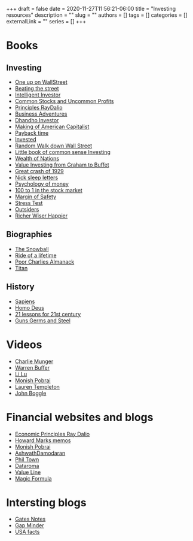 +++ 
draft = false
date = 2020-11-27T11:56:21-06:00
title = "Investing resources"
description = ""
slug = ""
authors = []
tags = []
categories = []
externalLink = ""
series = []
+++

# Books 

## Investing 
 - [One up on WallStreet](https://www.amazon.com/One-Up-Wall-Street-Already/dp/0743200403)
 - [Beating the street](https://www.amazon.com/Beating-Street-Peter-Lynch/dp/0671891634)
 - [Intelligent Investor](https://www.amazon.com/Intelligent-Investor-Definitive-Investing-Essentials/dp/0060555661)
 - [Common Stocks and Uncommon Profits](https://www.amazon.com/Common-Stocks-Uncommon-Profits-Writings/dp/0471445509)
 - [Principles RayDalio](https://www.amazon.com/Principles-Life-Work-Ray-Dalio/dp/1501124021)
 - [Business Adventures](https://www.amazon.com/Business-Adventures-Twelve-Classic-Street/dp/1497644895)
 - [Dhandho Investor](https://www.amazon.com/Dhandho-Investor-Low-Risk-Method-Returns/dp/047004389X)
 - [Making of American Capitalist](https://www.amazon.com/Buffett-American-Capitalist-Roger-Lowenstein/dp/0812979273)
 - [Payback time](https://www.amazon.com/Payback-Time-Making-Money-Revenge/dp/0307461866)
 - [Invested](https://www.amazon.com/Invested-Warren-Buffett-Charlie-Emotions/dp/0062672657)
 - [Random Walk down Wall Street](https://www.amazon.com/Random-Walk-Down-Wall-Street/dp/0393330338)
 - [Little book of common sense Investing](https://www.amazon.com/Little-Book-Common-Sense-Investing/dp/0470102101)
 - [Wealth of Nations](https://www.amazon.com/Wealth-Nations-Adam-Smith/dp/1505577128)
 - [Value Investing from Graham to Buffet](https://www.amazon.com/Value-Investing-Graham-Buffett-Beyond/dp/0471463396)
 - [Great crash of 1929](https://en.wikipedia.org/wiki/The_Great_Crash,_1929) 
 - [Nick sleep letters](https://igyfoundation.org.uk/wp-content/uploads/2021/03/Full_Collection_Nomad_Letters_.pdf)
 - [Psychology of money](https://www.collaborativefund.com/blog/the-psychology-of-money/)
 - [100 to 1 in the stock market](https://www.amazon.com/100-Stock-Market-Distinguished-Opportunities/dp/1626540292)
 - [Margin of Safety](https://www.amazon.com/Margin-Safety-Risk-Averse-Strategies-Thoughtful/dp/0887305105)
 - [Stress Test](https://www.amazon.com/Stress-Test-Reflections-Financial-Crises/dp/0804138613)
 - [Outsiders](https://www.goodreads.com/book/show/13586932-the-outsiders)
 - [Richer Wiser Happier](https://www.williamgreenwrites.com/richer-wiser-happier/)

 ## Biographies 
 - [The Snowball](https://en.wikipedia.org/wiki/The_Snowball:_Warren_Buffett_and_the_Business_of_Life)
 - [Ride of a lifetime](https://www.amazon.com/Ride-Lifetime-Lessons-Learned-Company/dp/0399592091)
 - [Poor Charlies Almanack](https://www.amazon.com/Poor-Charlies-Almanack-Charles-Expanded/dp/1578645018)
 - [Titan](https://www.amazon.com/Titan-Life-John-Rockefeller-Sr/dp/1400077303)

## History 
 - [Sapiens](https://www.amazon.com/Sapiens-Humankind-Yuval-Noah-Harari/dp/0062316095)
 - [Homo Deus](https://www.amazon.com/Homo-Deus-Brief-History-Tomorrow/dp/0062464310)
 - [21 lessons for 21st century](https://www.amazon.com/Lessons-21st-Century-Yuval-Harari/dp/0525512179)
 - [Guns Germs and Steel](https://www.goodreads.com/book/show/1842.Guns_Germs_and_Steel)
  
# Videos 
  - [Charlie Munger](https://www.youtube.com/watch?v=S9HgIGzOENA)
  - [Warren Buffer](https://www.youtube.com/watch?v=NwwUb_QoF18)
  - [Li Lu](https://www.youtube.com/watch?v=y3c2PKupiu8)
  - [Monish Pobrai](https://www.youtube.com/watch?v=E_nWM4vjgqE)
  - [Lauren Templeton](https://www.youtube.com/watch?v=K-vW9ByuXTE) 
  - [John Boggle](https://www.youtube.com/watch?v=3uJbHREmUs4)

# Financial websites and blogs 
  - [Economic Principles Ray Dalio](https://economicprinciples.org/)
  - [Howard Marks memos](https://www.oaktreecapital.com/insights/howard-marks-memos)
  - [Monish Pobrai](http://www.chaiwithpabrai.com/)
  - [AshwathDamodaran](http://people.stern.nyu.edu/adamodar/New_Home_Page/home.htm)
  - [Phil Town](https://www.ruleoneinvesting.com/)
  - [Dataroma](https://www.dataroma.com/m/home.php)
  - [Value Line](https://www.valueline.com/)
  - [Magic Formula](https://www.magicformulainvesting.com/)

# Intersting blogs 
- [Gates Notes](https://www.gatesnotes.com)
- [Gap Minder](https://www.gapminder.org)
- [USA facts](https://usafacts.org)